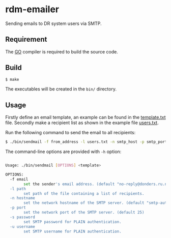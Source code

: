 # rdm-emailer
Sending emails to DR system users via SMTP.

## Requirement

The [GO](https://golang.org) compiler is required to build the source code.

## Build

```bash
$ make
```

The executables will be created in the `bin/` directory.

## Usage

Firstly define an email template, an example can be found in the [template.txt](template.txt) file.  Secondly make a recipient list as shown in the example file [users.txt](users.txt).

Run the following command to send the email to all recipients:

```bash
$ ./bin/sendmail -f from_address -l users.txt -n smtp_host -p smtp_port -u smtp_username -s smtp_password template.txt
```

The command-line options are provided with `-h` option:

```bash

Usage: ./bin/sendmail [OPTIONS] <template>

OPTIONS:
  -f email
    	set the sender's email address. (default "no-reply@donders.ru.nl")
  -l path
    	set path of the file containing a list of recipients.
  -n hostname
    	set the network hostname of the SMTP server. (default "smtp-auth.ru.nl")
  -p port
    	set the network port of the SMTP server. (default 25)
  -s password
    	set SMTP password for PLAIN authentication.
  -u username
    	set SMTP username for PLAIN authentication.
```

